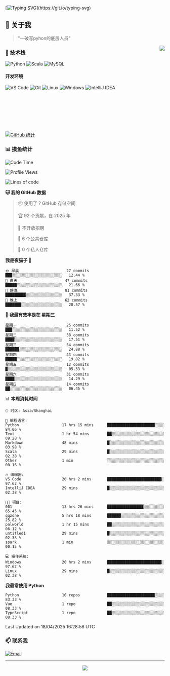 [![Typing SVG](https://readme-typing-svg.herokuapp.com?font=Fira+Code&pause=1000&color=36BCF7&random=false&width=435&lines=print(%22Hello%2C+World!%22);%23+Welcome+to+my+code+space+%F0%9F%90%8D)](https://git.io/typing-svg)

## 🌟 关于我

> "一破写pyhon的底层人员"

<img align="right" src="https://github-readme-stats.vercel.app/api/top-langs/?username=huanxin996&theme=tokyonight" />

### 🎯 技术栈

![Python](https://img.shields.io/badge/Python-Expert-3776AB?style=for-the-badge&logo=python&logoColor=white)
![Scala](https://img.shields.io/badge/Scala-Expert-DC322F?style=for-the-badge&logo=scala&logoColor=white)
![MySQL](https://img.shields.io/badge/MySQL-Expert-4479A1?style=for-the-badge&logo=mysql&logoColor=white)

#### 开发环境

![VS Code](https://img.shields.io/badge/VS_Code-007ACC?style=for-the-badge&logo=visual-studio-code&logoColor=white)
![Git](https://img.shields.io/badge/Git-F05032?style=for-the-badge&logo=git&logoColor=white)
![Linux](https://img.shields.io/badge/Linux-FCC624?style=for-the-badge&logo=linux&logoColor=black)
![Windows](https://img.shields.io/badge/Windows_11-0078D4?style=for-the-badge&logo=windows11&logoColor=white)
![IntelliJ IDEA](https://img.shields.io/badge/IntelliJ_IDEA-000000?style=for-the-badge&logo=intellij-idea&logoColor=white)

<br/><br/><br/><br/><br/><br/>

  
[![GitHub 统计](https://github-readme-stats.vercel.app/api?username=huanxin996&show_icons=true&theme=tokyonight)](https://github.com/huanxin996)

### 📊 摸鱼统计

<!--START_SECTION:waka-->
![Code Time](http://img.shields.io/badge/Code%20Time-72%20hrs%2017%20mins-blue)

![Profile Views](http://img.shields.io/badge/%E4%B8%AA%E4%BA%BA%E8%B5%84%E6%96%99%E8%A7%82%E7%9C%8B%E6%AC%A1%E6%95%B0-2-blue)

![Lines of code](https://img.shields.io/badge/%E4%BB%8E%E3%80%8CHello%20World%E3%80%8D%E8%B5%B7%E6%88%91%E5%B7%B2%E7%BB%8F%E5%86%99%E4%BA%86-1.2%20million%20%E8%A1%8C%E4%BB%A3%E7%A0%81-blue)

**🐱 我的 GitHub 数据** 

> 📦  使用了 ? GitHub 存储空间 
 > 
> 🏆 92 个贡献，在 2025 年
 > 
> 🚫 不开放招聘
 > 
> 📜 6 个公共仓库 
 > 
> 🔑 0 个私人仓库 
 > 
**我是夜猫子 🦉** 

```text
🌞 早晨                     27 commits          ███░░░░░░░░░░░░░░░░░░░░░░   12.44 % 
🌆 白天                     47 commits          █████░░░░░░░░░░░░░░░░░░░░   21.66 % 
🌃 傍晚                     81 commits          █████████░░░░░░░░░░░░░░░░   37.33 % 
🌙 晚上                     62 commits          ███████░░░░░░░░░░░░░░░░░░   28.57 % 
```
📅 **我最有效率是在 星期三** 

```text
星期一                      25 commits          ███░░░░░░░░░░░░░░░░░░░░░░   11.52 % 
星期二                      38 commits          ████░░░░░░░░░░░░░░░░░░░░░   17.51 % 
星期三                      54 commits          ██████░░░░░░░░░░░░░░░░░░░   24.88 % 
星期四                      43 commits          █████░░░░░░░░░░░░░░░░░░░░   19.82 % 
星期五                      12 commits          █░░░░░░░░░░░░░░░░░░░░░░░░   05.53 % 
星期六                      31 commits          ████░░░░░░░░░░░░░░░░░░░░░   14.29 % 
星期日                      14 commits          ██░░░░░░░░░░░░░░░░░░░░░░░   06.45 % 
```


📊 **本周消耗时间** 

```text
🕑︎ 时区: Asia/Shanghai

💬 编程语言: 
Python                   17 hrs 15 mins      █████████████████████░░░░   84.06 % 
Text                     1 hr 54 mins        ██░░░░░░░░░░░░░░░░░░░░░░░   09.28 % 
Markdown                 48 mins             █░░░░░░░░░░░░░░░░░░░░░░░░   03.98 % 
Scala                    29 mins             █░░░░░░░░░░░░░░░░░░░░░░░░   02.38 % 
Other                    1 min               ░░░░░░░░░░░░░░░░░░░░░░░░░   00.16 % 

🔥 编辑器: 
VS Code                  20 hrs 2 mins       ████████████████████████░   97.62 % 
IntelliJ IDEA            29 mins             █░░░░░░░░░░░░░░░░░░░░░░░░   02.38 % 

🐱‍💻 项目: 
001                      13 hrs 26 mins      ████████████████░░░░░░░░░   65.45 % 
qqzone                   5 hrs 18 mins       ██████░░░░░░░░░░░░░░░░░░░   25.82 % 
palworld                 1 hr 15 mins        ██░░░░░░░░░░░░░░░░░░░░░░░   06.12 % 
untitled1                29 mins             █░░░░░░░░░░░░░░░░░░░░░░░░   02.38 % 
spark                    1 min               ░░░░░░░░░░░░░░░░░░░░░░░░░   00.15 % 

💻 操作系统: 
Windows                  20 hrs 2 mins       ████████████████████████░   97.62 % 
Linux                    29 mins             █░░░░░░░░░░░░░░░░░░░░░░░░   02.38 % 
```

**我最常使用 Python** 

```text
Python                   10 repos            █████████████████████░░░░   83.33 % 
Vue                      1 repo              ██░░░░░░░░░░░░░░░░░░░░░░░   08.33 % 
TypeScript               1 repo              ██░░░░░░░░░░░░░░░░░░░░░░░   08.33 % 
```




 Last Updated on 18/04/2025 16:28:58 UTC
<!--END_SECTION:waka-->

### 📫 联系我

[![Email](https://img.shields.io/badge/Email-D14836?style=for-the-badge&logo=gmail&logoColor=white)](mailto:mc.xiaolang@Foxmail.com)

---

<p align="center">
  <img src="https://profile-counter.glitch.me/huanxin996/count.svg" />
</p>
